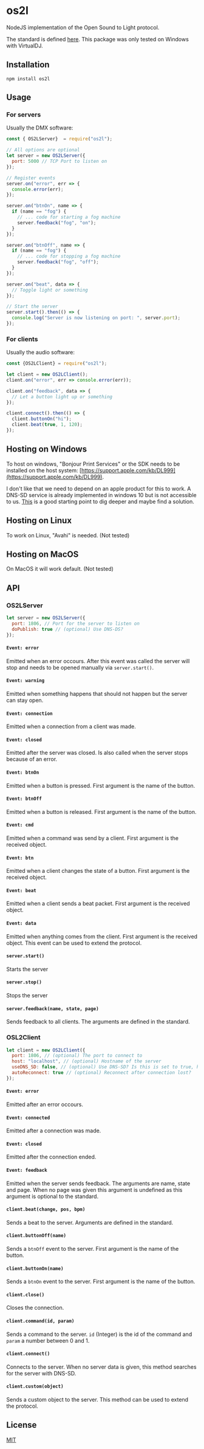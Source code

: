 # os2l
NodeJS implementation of the Open Sound to Light protocol.

The standard is defined [here](http://os2l.org/). This package was only tested on Windows with VirtualDJ.

## Installation
```
npm install os2l
```

## Usage
### For servers 
Usually the DMX software: 
```javascript
const { OS2LServer}  = require("os2l");

// All options are optional
let server = new OS2LServer({
  port: 5000 // TCP Port to listen on
});

// Register events
server.on("error", err => {
  console.error(err);
});

server.on("btnOn", name => {
  if (name == "fog") {
    // ... code for starting a fog machine
    server.feedback("fog", "on");
  }
});

server.on("btnOff", name => {
  if (name == "fog") {
    // ... code for stopping a fog machine
    server.feedback("fog", "off");
  }
});

server.on("beat", data => {
  // Toggle light or something
});

// Start the server
server.start().then(() => {
  console.log("Server is now listening on port: ", server.port);
});
```

### For clients
Usually the audio software:
```javascript
const {OS2LClient} = require("os2l");

let client = new OS2LClient();
client.on("error", err => console.error(err));

client.on("feedback", data => {
  // Let a button light up or something
});

client.connect().then(() => {
  client.buttonOn("hi");
  client.beat(true, 1, 120);
});
```

## Hosting on Windows
To host on windows, "Bonjour Print Services" or the SDK needs to be installed on the host system: [https://support.apple.com/kb/DL999](https://support.apple.com/kb/DL999).

I don't like that we need to depend on an apple product for this to work. A DNS-SD service is already implemented in windows 10 but is not accessible to us. [This](https://docs.microsoft.com/en-us/uwp/api/windows.networking.servicediscovery.dnssd.dnssdserviceinstance) is a good starting point to dig deeper and maybe find a solution.

## Hosting on Linux
To work on Linux, "Avahi" is needed. (Not tested)

## Hosting  on MacOS
On MacOS it will work default. (Not tested)

## API
### OS2LServer
```javascript
let server = new OS2LServer({
  port: 1806, // Port for the server to listen on
  doPublish: true // (optional) Use DNS-DS?
});
```

#### `Event: error`
Emitted when an error occours. After this event was called the server will stop and needs to be opened manually via `server.start()`.

#### `Event: warning`
Emitted when something happens that should not happen but the server can stay open.

#### `Event: connection`
Emitted when a connection from a client was made.

#### `Event: closed`
Emitted after the server was closed. Is also called when the server stops because of an error.

#### `Event: btnOn`
Emitted when a button is pressed. First argument is the name of the button.

#### `Event: btnOff`
Emitted when a button is released. First argument is the name of the button.

#### `Event: cmd`
Emitted when a command was send by a client. First argument is the received object.

#### `Event: btn`
Emitted when a client changes the state of a button. First argument is the received object.

#### `Event: beat`
Emitted when a client sends a beat packet. First argument is the received object.

#### `Event: data`
Emitted when anything comes from the client. First argument is the received object. This event can be used to extend the protocol.

#### `server.start()`
Starts the server

#### `server.stop()`
Stops the server

#### `server.feedback(name, state, page)`
Sends feedback to all clients. The arguments are defined in the standard.

### OSL2Client
```javascript
let client = new OS2LClient({
  port: 1806, // (optional) The port to connect to
  host: "localhost", // (optional) Hostname of the server
  useDNS_SD: false, // (optional) Use DNS-SD? Is this is set to true, host and port are determined automatically.
  autoReconnect: true // (optional) Reconnect after connection lost?
});
```

#### `Event: error`
Emitted after an error occours.

#### `Event: connected`
Emitted after a connection was made.

#### `Event: closed`
Emitted after the connection ended.

#### `Event: feedback`
Emitted when the server sends feedback. The arguments are name, state and page. When no page was given this argument is undefined as this argument is optional to the standard.

#### `client.beat(change, pos, bpm)`
Sends a beat to the server. Arguments are defined in the standard.

#### `client.buttonOff(name)`
Sends a `btnOff` event to the server. First argument is the name of the button.

#### `client.buttonOn(name)`
Sends a `btnOn` event to the server. First argument is the name of the button.

#### `client.close()`
Closes the connection.

#### `client.command(id, param)`
Sends a command to the server. `id` (Integer) is the id of the command and `param` a number between 0 and 1.

#### `client.connect()`
Connects to the server. When no server data is given, this method searches for the server with DNS-SD.

#### `client.custom(object)`
Sends a custom object to the server. This method can be used to extend the protocol.

## License
[MIT](https://choosealicense.com/licenses/mit/)